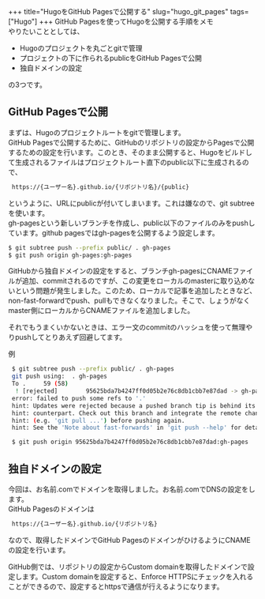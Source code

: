+++
title="HugoをGitHub Pagesで公開する"
slug="hugo_git_pages"
tags=["Hugo"]
+++
GitHub Pagesを使ってHugoを公開する手順をメモ  
やりたいこととしては、

- Hugoのプロジェクトを丸ごとgitで管理
- プロジェクトの下に作られるpublicをGitHub Pagesで公開
- 独自ドメインの設定

の3つです。

## GitHub Pagesで公開
まずは、Hugoのプロジェクトルートをgitで管理します。  
GitHub Pagesで公開するために、GitHubのリポジトリの設定からPagesで公開するための設定を行います。このとき、そのまま公開すると、Hugoをビルドして生成されるファイルはプロジェクトルート直下のpublic以下に生成されるので、

```bash
 https://{ユーザー名}.github.io/{リポジトリ名}/{public}
```

というように、URLにpublicが付いてしまいます。これは嫌なので、git subtreeを使います。  
gh-pagesという新しいブランチを作成し、public以下のファイルのみをpushしています。github pagesではgh-pagesを公開するよう設定します。  

```bash
$ git subtree push --prefix public/ . gh-pages
$ git push origin gh-pages:gh-pages
```

GitHubから独自ドメインの設定をすると、ブランチgh-pagesにCNAMEファイルが追加、commitされるのですが、この変更をローカルのmasterに取り込めないという問題が発生しました。このため、ローカルで記事を追加したときなど、non-fast-forwardでpush、pullもできなくなりました。そこで、しょうがなくmaster側にローカルからCNAMEファイルを追加しました。  

それでもうまくいかないときは、エラー文のcommitのハッシュを使って無理やりpushしてとりあえず回避してます。


例

```bash
 $ git subtree push --prefix public/ . gh-pages
 git push using:  . gh-pages
 To .     59 (58)
  ! [rejected]        95625bda7b4247ff0d05b2e76c8db1cbb7e87dad -> gh-pages (non-fast-forward)
 error: failed to push some refs to '.'
 hint: Updates were rejected because a pushed branch tip is behind its remote
 hint: counterpart. Check out this branch and integrate the remote changes
 hint: (e.g. 'git pull ...') before pushing again.
 hint: See the 'Note about fast-forwards' in 'git push --help' for details.
```

```bash
 $ git push origin 95625bda7b4247ff0d05b2e76c8db1cbb7e87dad:gh-pages
```

## 独自ドメインの設定
今回は、お名前.comでドメインを取得しました。お名前.comでDNSの設定をします。  
GitHub Pagesのドメインは

```bash
 https://{ユーザー名}.github.io/{リポジトリ名}
```

なので、取得したドメインでGitHub PagesのドメインがひけるようにCNAMEの設定を行います。  

GitHub側では、リポジトリの設定からCustom domainを取得したドメインで設定します。Custom domainを設定すると、Enforce HTTPSにチェックを入れることができるので、設定するとhttpsで通信が行えるようになります。  
